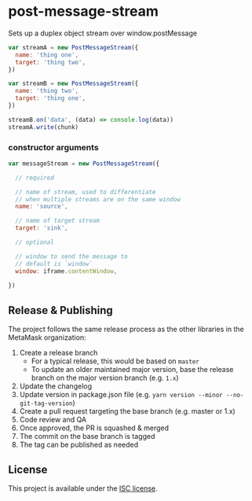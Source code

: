 # post-message-stream

Sets up a duplex object stream over window.postMessage

```js
var streamA = new PostMessageStream({
  name: 'thing one',
  target: 'thing two',
})

var streamB = new PostMessageStream({
  name: 'thing two',
  target: 'thing one',
})

streamB.on('data', (data) => console.log(data))
streamA.write(chunk)
```

### constructor arguments

```js
var messageStream = new PostMessageStream({

  // required

  // name of stream, used to differentiate
  // when multiple streams are on the same window 
  name: 'source',

  // name of target stream 
  target: 'sink',

  // optional

  // window to send the message to
  // default is `window`
  window: iframe.contentWindow,
  
})
```

## Release & Publishing

 The project follows the same release process as the other libraries in the MetaMask organization:

 1. Create a release branch
     - For a typical release, this would be based on `master`
     - To update an older maintained major version, base the release branch on the major version branch (e.g. `1.x`)
 2. Update the changelog
 3. Update version in package.json file (e.g. `yarn version --minor --no-git-tag-version`)
 4. Create a pull request targeting the base branch (e.g. master or 1.x)
 5. Code review and QA
 6. Once approved, the PR is squashed & merged
 7. The commit on the base branch is tagged
 8. The tag can be published as needed

 ## License

 This project is available under the [ISC license](./LICENSE).
